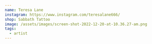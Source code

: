 ```yaml
---
name: Teresa Lane
instagram: https://www.instagram.com/teresalane666/
shop: Sabbath Tattoo
image: /assets/images/screen-shot-2022-12-20-at-10.36.27-am.png
tags:
  - artist
---
```

